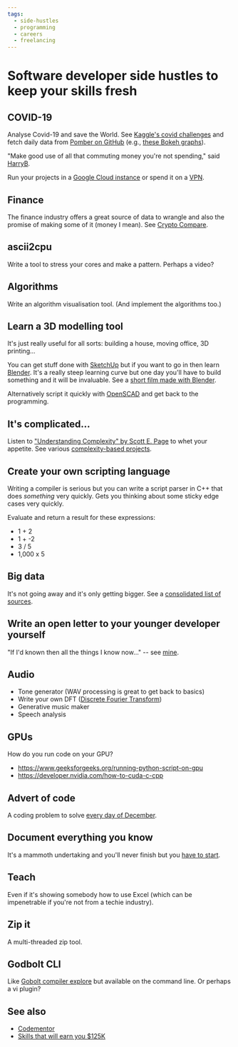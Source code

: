```yaml
---
tags:
  - side-hustles
  - programming
  - careers
  - freelancing
---
```


# Software developer side hustles to keep your skills fresh

## COVID-19

Analyse Covid-19 and save the World. See [Kaggle's covid
challenges](https://www.kaggle.com/covid19) and fetch daily data from [Pomber
on GitHub](https://github.com/pomber/covid19) (e.g., [these Bokeh
graphs](https://www.schleising.net/)).

"Make good use of all that commuting money you're not spending," said
[HarryB](https://90percentofeverything.com/about/index.html).

Run your projects in a [Google Cloud instance](https://cloud.google.com/) or
spend it on a
[VPN](https://www.expressrefer.com/refer-friend?referrer_id=51231154&utm_campaign=referrals&utm_medium=copy_link&utm_source=referral_dashboard).

## Finance

The finance industry offers a great source of data to wrangle and also the
promise of making some of it (money I mean). See [Crypto
Compare](https://www.cryptocompare.com/).

## ascii2cpu

Write a tool to stress your cores and make a pattern. Perhaps a video?

## Algorithms
Write an algorithm visualisation tool. (And implement the algorithms too.)

## Learn a 3D modelling tool

It's just really useful for all sorts: building a house, moving office, 3D printing...

You can get stuff done with [SketchUp](https://www.sketchup.com/) but if you want to go in then learn [Blender](https://www.blender.org/). It's a really steep learning curve but one day you'll have to build something and it will be invaluable. See a [short film made with Blender](https://www.youtube.com/watch?v=DVXEYksoE6c).

Alternatively script it quickly with [OpenSCAD](https://openscad.org/) and get back to the programming.

## It's complicated...

Listen to ["Understanding Complexity" by Scott E.  Page](https://www.audible.co.uk/pd/Understanding-Complexity-Audiobook/1629976849) to whet your appetite. See various [complexity-based
projects](/post/complexity).

## Create your own scripting language
Writing a compiler is serious but you can write a script parser in C++ that
does _something_ very quickly. Gets you thinking about some sticky edge cases
very quickly.

Evaluate and return a result for these expressions:
- 1 + 2
- 1 + -2
- 3 / 5
- 1,000 x 5

## Big data
It's not going away and it's only getting bigger. See a [consolidated list of sources](post/big).

## Write an open letter to your younger developer yourself
"If I'd known then all the things I know now..." -- see
[mine](https://turpin.one/posts/letter.html).

## Audio
- Tone generator (WAV processing is great to get back to basics)
- Write your own DFT ([Discrete Fourier Transform](https://en.wikipedia.org/wiki/Discrete_Fourier_transform))
- Generative music maker
- Speech analysis

## GPUs
How do you run code on your GPU?

- https://www.geeksforgeeks.org/running-python-script-on-gpu
- https://developer.nvidia.com/how-to-cuda-c-cpp

## Advert of code
A coding problem to solve [every day of December](https://adventofcode.com/).

## Document everything you know
It's a mammoth undertaking and you'll never finish but you [have to start](https://turpin.dev/).

## Teach
Even if it's showing somebody how to use Excel (which can be impenetrable if you're not from a techie industry).

## Zip it
A multi-threaded zip tool.

## Godbolt CLI
Like [Gobolt compiler explore](https://godbolt.org/) but available on the command line. Or perhaps a vi plugin?

## See also
- [Codementor](https://www.codementor.io/@npostolovski/40-side-project-ideas-for-software-engineers-g8xckyxef)
- [Skills that will earn you $125K](https://www.businessinsider.com/highest-paying-programming-languages-stack-overflow-developer-survey-2020-5)

